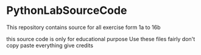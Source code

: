 # PythonLabSourceCode
This repository contains source for all exercise form 1a to 16b  

this source code is only for educational purpose
Use these files fairly 
don't copy paste everything 
give credits 
